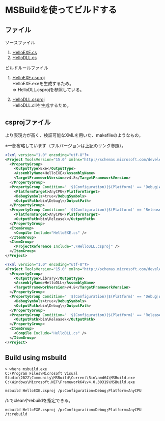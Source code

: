 # MSBuildを使ってビルドする

## ファイル

ソースファイル

1. [HelloEXE.cs](./HelloEXE.cs)
1. [HelloDLL.cs](./HelloDLL.cs)

ビルドルールファイル

1. [HelloEXE.csproj](./HelloEXE.csproj)  
    HelloEXE.exeを生成するため。  
    ⇒ HelloDLL.csprojを参照している。

1. [HelloDLL.csproj](./HelloDLL.csproj)  
    HelloDLL.dllを生成するため。

## csprojファイル

より表現力が高く、検証可能なXMLを用いた、makefileのようなもの。

※一部省略しています（フルバージョンは上記のリンク参照）。

```xml
<?xml version="1.0" encoding="utf-8"?>
<Project ToolsVersion="15.0" xmlns="http://schemas.microsoft.com/developer/msbuild/2003">
  <PropertyGroup>
    <OutputType>Exe</OutputType>
    <AssemblyName>HelloEXE</AssemblyName>
    <TargetFrameworkVersion>v4.8</TargetFrameworkVersion>
  </PropertyGroup>
  <PropertyGroup Condition=" '$(Configuration)|$(Platform)' == 'Debug|AnyCPU' ">
    <PlatformTarget>AnyCPU</PlatformTarget>
    <DebugSymbols>true</DebugSymbols>
    <OutputPath>bin\Debug\</OutputPath>
  </PropertyGroup>
  <PropertyGroup Condition=" '$(Configuration)|$(Platform)' == 'Release|AnyCPU' ">
    <PlatformTarget>AnyCPU</PlatformTarget>
    <OutputPath>bin\Release\</OutputPath>
  </PropertyGroup>
  <ItemGroup>
    <Compile Include="HelloEXE.cs" />
  </ItemGroup>
  <ItemGroup>
    <ProjectReference Include=".\HelloDLL.csproj" />
  </ItemGroup>
</Project>
```

```xml
<?xml version="1.0" encoding="utf-8"?>
<Project ToolsVersion="15.0" xmlns="http://schemas.microsoft.com/developer/msbuild/2003">
  <PropertyGroup>
    <OutputType>Library</OutputType>
    <AssemblyName>HelloDLL</AssemblyName>
    <TargetFrameworkVersion>v4.8</TargetFrameworkVersion>
  </PropertyGroup>
  <PropertyGroup Condition=" '$(Configuration)|$(Platform)' == 'Debug|AnyCPU' ">
    <DebugSymbols>true</DebugSymbols>
    <OutputPath>bin\Debug\</OutputPath>
  </PropertyGroup>
  <PropertyGroup Condition=" '$(Configuration)|$(Platform)' == 'Release|AnyCPU' ">
    <OutputPath>bin\Release\</OutputPath>
  </PropertyGroup>
  <ItemGroup>
    <Compile Include="HelloDLL.cs" />
  </ItemGroup>
</Project>
```

## Build using msbuild

```dos
> where msbuild.exe
C:\Program Files\Microsoft Visual Studio\2022\Community\MSBuild\Current\Bin\amd64\MSBuild.exe
C:\Windows\Microsoft.NET\Framework64\v4.0.30319\MSBuild.exe
```

```dos
msbuild HelloEXE.csproj /p:Configuration=Debug;Platform=AnyCPU
```

/t:でcleanやrebuildを指定できる。

```dos
msbuild HelloEXE.csproj /p:Configuration=Debug;Platform=AnyCPU /t:rebuild
```
